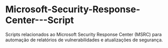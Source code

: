 # Microsoft-Security-Response-Center---Script
Scripts relacionados ao Microsoft Security Response Center (MSRC) para automação de relatórios de vulnerabilidades e atualizações de segurança.
